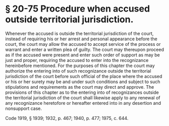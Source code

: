 # § 20-75 Procedure when accused outside territorial jurisdiction.

<p>Whenever the accused is outside the territorial jurisdiction of the court, instead of requiring his or her arrest and personal appearance before the court, the court may allow the accused to accept service of the process or warrant and enter a written plea of guilty. The court may thereupon proceed as if the accused were present and enter such order of support as may be just and proper, requiring the accused to enter into the recognizance hereinbefore mentioned. For the purposes of this chapter the court may authorize the entering into of such recognizance outside the territorial jurisdiction of the court before such official of the place where the accused or his or her surety may be and under such conditions and subject to such stipulations and requirements as the court may direct and approve. The provisions of this chapter as to the entering into of recognizances outside the territorial jurisdiction of the court shall likewise apply to any renewal of any recognizance heretofore or hereafter entered into in any desertion and nonsupport case.</p><p>Code 1919, § 1939; 1932, p. 467; 1940, p. 477; 1975, c. 644.</p>
